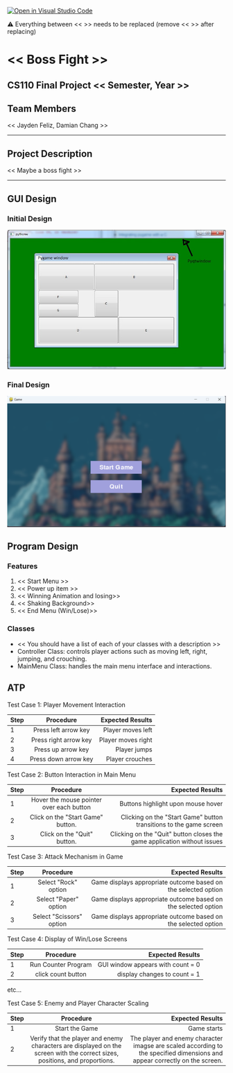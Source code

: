 [![Open in Visual Studio Code](https://classroom.github.com/assets/open-in-vscode-718a45dd9cf7e7f842a935f5ebbe5719a5e09af4491e668f4dbf3b35d5cca122.svg)](https://classroom.github.com/online_ide?assignment_repo_id=14588390&assignment_repo_type=AssignmentRepo)

:warning: Everything between << >> needs to be replaced (remove << >> after replacing)

# << Boss Fight >>
## CS110 Final Project  << Semester, Year >>

## Team Members

<< Jayden Feliz, Damian Chang >>

***

## Project Description

<< Maybe a boss fight >>

***    

## GUI Design

### Initial Design

![initial gui](assets/gui.jpg)

### Final Design

![final gui](assets/finalgui.jpg)

## Program Design

### Features

1. << Start Menu >>
2. << Power up item >>
3. << Winning Animation and losing>>
4. << Shaking Background>>
5. << End Menu (Win/Lose)>>

### Classes

- << You should have a list of each of your classes with a description >>
- Controller Class: controls player actions such as moving left, right, jumping, and crouching.
- MainMenu Class: handles the main menu interface and interactions.


## ATP

Test Case 1: Player Movement Interaction

| Step                 |Procedure             |Expected Results                   |
|----------------------|:--------------------:|----------------------------------:|
|  1                   | Press left arrow key | Player moves left |
|  2                   | Press right arrow key   | Player moves right |
|  3                   | Press up arrow key   | Player jumps |
|  4                   | Press down arrow key   | Player crouches |

Test Case 2: Button Interaction in Main Menu

| Step                 |Procedure             |Expected Results                   |
|----------------------|:--------------------:|----------------------------------:|
|  1                   | Hover the mouse pointer over each button  | Buttons highlight upon mouse hover |
|  2                   | Click on the "Start Game" button. | Clicking on the "Start Game" button transitions to the game screen |
|  3                   | Click on the "Quit" button. | Clicking on the "Quit" button closes the game application without issues |

Test Case 3: Attack Mechanism in Game

| Step                 |Procedure             |Expected Results                   |
|----------------------|:--------------------:|----------------------------------:|
|  1                   | Select "Rock" option | Game displays appropriate outcome based on the selected option |
|  2                   | Select "Paper" option   | Game displays appropriate outcome based on the selected option |
|  3                   | Select "Scissors" option   | Game displays appropriate outcome based on the selected option |

Test Case 4: Display of Win/Lose Screens

| Step                 |Procedure             |Expected Results                   |
|----------------------|:--------------------:|----------------------------------:|
|  1                   | Run Counter Program  |GUI window appears with count = 0  |
|  2                   | click count button   | display changes to count = 1      |
etc...

Test Case 5: Enemy and Player Character Scaling

| Step                 |Procedure             |Expected Results                   |
|----------------------|:--------------------:|----------------------------------:|
|  1                   | Start the Game | Game starts |
|  2                   | Verify that the player and enemy characters are displayed on the screen with the correct sizes, positions, and proportions. | The player and enemy character imagse are scaled according to the specified dimensions and appear correctly on the screen. |
